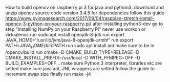 How to build opencv on raspberry pi 3 for java and python3:
download and unzip opencv source code version 3.4.5
for dependencies follow this guide: https://www.pyimagesearch.com/2017/09/04/raspbian-stretch-install-opencv-3-python-on-your-raspberry-pi/
after installing python3-dev go to step "Installing NumPy on your Raspberry Pi"
never use workon or virtualenvs
run sudo apt install openjdk-8-jdk
run export JAVA_HOME='/usr/lib/jvm/java-8-openjdk-armhf'
run export PATH=$JAVA_HOME/bin:$PATH
run sudo apt install ant
make sure to be in /opencv/build
run cmake -D CMAKE_BUILD_TYPE=RELEASE -D CMAKE_INSTALL_PREFIX=/usr/local -D WITH_FFMPEG=OFF -D BUILD_EXAMPLES=OFF ..
make sure Python 3 interpreter, libraries etc are setted
make sure java ant, JNI, wrappers are setted
follow the guide to increment swap size
finally run make -j4
